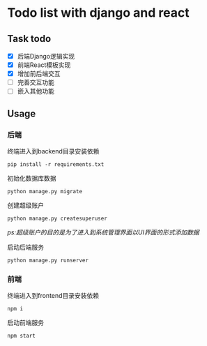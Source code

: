 # Todo list with django and react

## Task todo

- [x] 后端Django逻辑实现
- [x] 前端React模板实现
- [x] 增加前后端交互
- [ ] 完善交互功能
- [ ] 嵌入其他功能

## Usage

### 后端
终端进入到backend目录安装依赖
```shell
pip install -r requirements.txt
```

初始化数据库数据
```shell
python manage.py migrate
```

创建超级账户
```shell
python manage.py createsuperuser
```
*ps:超级账户的目的是为了进入到系统管理界面以UI界面的形式添加数据*

启动后端服务
```shell
python manage.py runserver
```

### 前端
终端进入到frontend目录安装依赖
```shell
npm i
```

启动前端服务
```shell
npm start
```

